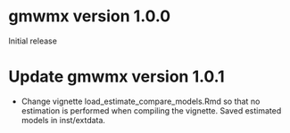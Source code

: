 # gmwmx version 1.0.0

Initial release 

# Update gmwmx version 1.0.1

- Change vignette load_estimate_compare_models.Rmd so that no estimation is performed when compiling the vignette. Saved estimated models in inst/extdata.

